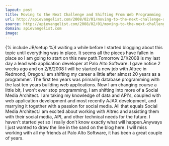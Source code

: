 ```yaml
---
layout: post
title: Moving to the Next Challenge and Shifting From Web Programming
url: http://apievangelist.com/2008/02/01/moving-to-the-next-challenge-and-shifting-from-web-programming/
source: http://apievangelist.com/2008/02/01/moving-to-the-next-challenge-and-shifting-from-web-programming/
domain: apievangelist.com
image: 
---
```

{% include JB/setup %}I waiting a while before I started blogging about this topic until everything was in place.  It seems all the pieces have fallen in place so I am going to start on this new path.Tomorrow 2/1/2008 is my last day a lead web application developer at Palo Alto Software.  I gave notice 2 weeks ago and on 2/6/2008 I will be started a new job with Altrec in Redmond, Oregon.I am shifting my career a little after almost 20 years as a programmer.  The first ten years was primarily database programming with the last ten years building web applications. Now I am changing course a little bit, I won't ever stop programming, I am shifting into more of a Social Media Architect.  I am taking my knowledge of data and API's, coupled with web application development and most recently AJAX development, and marrying it together with a passion for social media. All that equals Social Media Architect.I am excited about working with Altrec and assisting them with their social media, API, and other technical needs for the future.  I haven't started yet so I really don't know exactly what will happen.Anyways I just wanted to draw the line in the sand on the blog here. I will miss working with all my friends at Palo Alto Software, it has been a great couple of years.